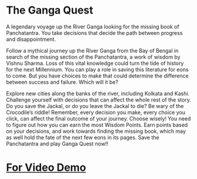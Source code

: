 # The Ganga Quest

A legendary voyage up the River Ganga looking for the missing book of Panchatantra. You take decisions that decide the path between progress and disappointment.

Follow a mythical journey up the River Ganga from the Bay of Bengal in search of the missing section of the Panchatantra, a work of wisdom by Vishnu Sharma. Loss of this vital knowledge could turn the tide of history for the next Millennium. You can play a role in saving this literature for eons to come. But you have choices to make that could determine the difference between success and failure. Which will it be?

Explore new cities along the banks of the river, including Kolkata and Kashi. Challenge yourself with decisions that can affect the whole rest of the story. Do you save the Jackal, or do you leave the Jackal to die? Be wary of the Crocodile’s riddle! Remember, every decision you make, every choice you click, can affect the final outcome of your journey. Choose wisely! You need to figure out how you can earn the most Wisdom Points. Earn points based on your decisions, and work towards finding the missing book, which may as well hold the fate of the next few eons in its pages. Save the Panchatantra and play Ganga Quest now!!

# [For Video Demo](https://youtu.be/CfZHb6YNQO8)
